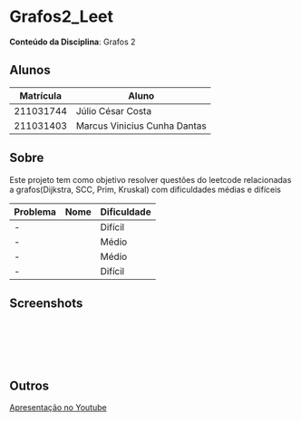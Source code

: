 # Grafos2_Leet

**Conteúdo da Disciplina**: Grafos 2<br>

## Alunos
|Matrícula | Aluno |
| -- | -- |
| 211031744  |  Júlio César Costa |
| 211031403  |  Marcus Vinicius Cunha Dantas |

## Sobre 
Este projeto tem como objetivo resolver questões do leetcode relacionadas a grafos(Dijkstra, SCC, Prim, Kruskal) com dificuldades médias e difíceis

| Problema  | Nome                                   | Dificuldade |
|-----------|----------------------------------------|-------------|
| -      | []()                        | Difícil     |
| -      | []()                        | Médio         |
| -      | []()                        | Médio       |
| -      | []()                        | Difícil      |

## Screenshots

### []()

![]()

### []()

![]()

### []()

![]()

### []()

![]()

## Outros 

[Apresentação no Youtube]()



